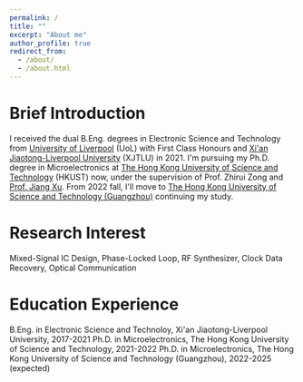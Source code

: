```yaml
---
permalink: /
title: ""
excerpt: "About me"
author_profile: true
redirect_from: 
  - /about/
  - /about.html
---
```


Brief Introduction
=====
I received the dual B.Eng. degrees in Electronic Science and Technology from [University of Liverpool](https://www.liverpool.ac.uk) (UoL) with First Class Honours and [Xi'an Jiaotong-Liverpool University](https://www.xjtlu.edu.cn/en) (XJTLU) in 2021. I'm pursuing my Ph.D. degree in Microelectronics at [The Hong Kong University of Science and Technology](https://hkust.edu.hk) (HKUST) now, under the supervision of Prof. Zhirui Zong and [Prof. Jiang Xu](https://eexu.home.ece.ust.hk). From 2022 fall, I'll move to 
[The Hong Kong University of Science and Technology (Guangzhou)](https://hkust-gz.edu.cn) continuing my study.

Research Interest
=====
Mixed-Signal IC Design, Phase-Locked Loop, RF Synthesizer, Clock Data Recovery, Optical Communication

Education Experience
=====
B.Eng. in Electronic Science and Technoloy, Xi'an Jiaotong-Liverpool University, 2017-2021
Ph.D. in Microelectronics, The Hong Kong University of Science and Technology, 2021-2022
Ph.D. in Microelectronics, The Hong Kong University of Science and Technology (Guangzhou), 2022-2025 (expected)
